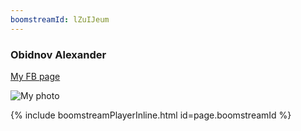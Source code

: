 ```yaml
---
boomstreamId: lZuIJeum
---
```

<link rel="stylesheet" href="https://obidnov.ru/assets/css/video-embed.css">

### Obidnov Alexander

[My FB page](https://www.facebook.com/obidnov)

![My photo](https://obidnov.ru/obidnov.jpg)

{% include boomstreamPlayerInline.html id=page.boomstreamId %}
